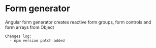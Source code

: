 # Form generator

Angular form generator creates reactive form groups, form controls and form arrays from Object

    Changes log:
      - npm version patch added
